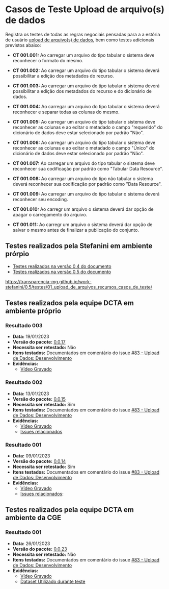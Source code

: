 # Casos de Teste Upload de arquivo(s) de dados 

Registra os testes de todas as regras negociais pensadas para a a estória de usuário [upload de arquivo(s) de dados](../../../estorias_de_usuarios/sprint_02/01_upload_de_arquivos_recursos), bem como testes adicionais previstos abaixo:

- **CT 001.001:** Ao carregar um arquivo do tipo tabular o sistema deve reconhecer o formato do mesmo.

- **CT 001.002:** Ao carregar um arquivo do tipo tabular o sistema deverá possibilitar a edição dos metadados do recurso.

- **CT 001.003:** Ao carregar um arquivo do tipo tabular o sistema deverá possibilitar a edição dos metadados do recurso e do dicionário de dados.

- **CT 001.004:** Ao carregar um arquivo do tipo tabular o sistema deverá reconhecer e separar todas as colunas do mesmo.

- **CT 001.005:** Ao carregar um arquivo do tipo tabular o sistema deve reconhecer as colunas e ao editar o metadado o campo "requerido" do dicionário de dados deve estar selecionado por padrão "Não".

- **CT 001.006:** Ao carregar um arquivo do tipo tabular o sistema deve reconhecer as colunas e ao editar o metadado o campo "Único" do dicionário de dados deve estar selecionado por padrão "Não".

- **CT 001.007:** Ao carregar um arquivo do tipo tabular o sistema deve reconhecer sua codificação por padrão como "Tabular Data Resource".

- **CT 001.008:** Ao carregar um arquivo do tipo não tabular o sistema deverá reconhecer sua codificação por padrão como "Data Resource".

- **CT 001.009:** Ao carregar um arquivo do tipo tabular o sistema deverá reconhecer seu encoding.

- **CT 001.010:** Ao carregr um arquivo o sistema deverá dar opção de apagar o carregamento do arquivo.

- **CT 001.011:** Ao carregr um arquivo o sistema deverá dar opção de salvar o mesmo antes de finalizar a publicação do conjunto.

## Testes realizados pela Stefanini em ambiente prórpio

- [Testes realizados na versão 0.4 do documento](https://transparencia-mg.github.io/work-stefanini/0.4/testes/01_upload_de_arquivos_recursos_casos_de_teste/)
- [Testes realizados na versão 0.5 do documento](https://transparencia-mg.github.io/work-stefanini/0.5/testes/01_upload_de_arquivos_recursos_casos_de_teste/)

https://transparencia-mg.github.io/work-stefanini/0.5/testes/01_upload_de_arquivos_recursos_casos_de_teste/

## Testes realizados pela equipe DCTA em ambiente próprio 

### Resultado 003
- **Data:** 19/01/2023
- **Versão do pacote:** [0.0.17](https://pypi.org/project/ckanext-datapackage-creator/0.0.17/)
- **Necessita ser retestado:** Não
- **Itens testados:** Documentados em comentário do issue [#83 - Upload de Dados: Desenvolvimento](https://github.com/transparencia-mg/work-stefanini/issues/93#issuecomment-1397496912)
- **Evidências:**
    - [Vídeo Gravado](https://youtu.be/07qn2pjlsO8)

### Resultado 002
- **Data:** 13/01/2023
- **Versão do pacote:** [0.0.15](https://pypi.org/project/ckanext-datapackage-creator/0.0.15/)
- **Necessita ser retestado:** Sim
- **Itens testados:** Documentados em comentário do issue [#83 - Upload de Dados: Desenvolvimento](https://github.com/transparencia-mg/work-stefanini/issues/93#issuecomment-1382436313)
- **Evidências:**
    - [Vídeo Gravado](https://youtu.be/cjZm-ejO32Q)
    - [Issues relacionados](https://github.com/transparencia-mg/work-stefanini/issues/94)
    

### Resultado 001
- **Data:** 09/01/2023
- **Versão do pacote:** [0.0.14](https://pypi.org/project/ckanext-datapackage-creator/0.0.14/)
- **Necessita ser retestado:** Sim
- **Itens testados:** Documentados em comentário do issue [#83 - Upload de Dados: Desenvolvimento](https://github.com/transparencia-mg/work-stefanini/issues/93#issuecomment-1376292172)
- **Evidências:**    
    - [Vídeo Gravado](https://www.youtube.com/watch?v=xiNy4uF6Y7A)
    - [Issues relacionados](https://github.com/transparencia-mg/work-stefanini/issues/94):

## Testes realizados pela equipe DCTA em ambiente da CGE 

### Resultado 001
- **Data:** 26/01/2023
- **Versão do pacote:** [0.0.23](https://pypi.org/project/ckanext-datapackage-creator/0.0.23)
- **Necessita ser retestado:** Não
- **Itens testados:** Documentados em comentário do issue [#83 - Upload de Dados: Desenvolvimento](https://github.com/transparencia-mg/work-stefanini/issues/93#issuecomment-1405051127)
- **Evidências:**   
    - [Vídeo Gravado](https://youtu.be/z1qQP2A33xk)
    - [Dataset Utilizado durante teste](http://projetockan.cge.mg.gov.br/dataset/teste-upload-estoria-01-sprint-02)
